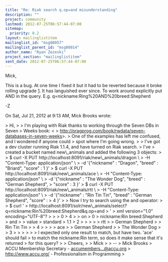 ```yaml
---
title: "Re: Riak search q.op=and misunderstanding"
description: ""
project: community
lastmod: 2012-07-25T06:57:44-07:00
sitemap:
  priority: 0.2
layout: mailinglistitem
mailinglist_id: "msg08057"
mailinglist_parent_id: "msg08014"
author_name: "Ryan Zezeski"
project_section: "mailinglistitem"
sent_date: 2012-07-25T06:57:44-07:00
---
```



Mick,

This is a bug. At one time I fixed it but it had to be reverted because it
broke rolling upgrade [1]. It has languished ever since. To work around
explicitly put AND in the query. E.g.
q=nickname:Ring%20AND%20breed:Shepherd

-Z

[1]:
https://github.com/basho/riak\\_search/commit/67ca6efca7cd0a92c4d7e323aa3fd7a37df27315

On Sat, Jul 21, 2012 at 9:13 AM, Mick Brooks  wrote:

&gt; Hi,
&gt;
&gt; I'm playing with Riak thanks to working through the Seven DBs in Seven
&gt; Weeks book: &lt;
&gt; http://pragprog.com/book/rwdata/seven-databases-in-seven-weeks&gt;.
&gt; One of the examples has left me confused, and I wondered if anyone could
&gt; spot where I'm going wrong.
&gt;
&gt; I've got a dev cluster running Riak 1.1.4, and have turned on Riak search.
&gt; I've
&gt; created a bucket named new\\_animals and added the following 3 objects:
&gt;
&gt; $ curl -X PUT http://localhost:8091/riak/new\\_animals/dragon \\
&gt; -H "Content-Type: application/json" \\
&gt; -d '{"nickname" : "Dragon", "breed" : "Briard", "score" : 1 }'
&gt; $ curl -X PUT http://localhost:8091/riak/new\\_animals/ace \\
&gt; -H "Content-Type: application/json" \\
&gt; -d '{"nickname" : "The Wonder Dog", "breed" : "German Shepherd",
&gt; "score" : 3 }'
&gt; $ curl -X PUT http://localhost:8091/riak/new\\_animals/rtt \\
&gt; -H "Content-Type: application/json" \\
&gt; -d '{"nickname" : "Rin Tin Tin", "breed" : "German Shepherd", "score" :
&gt; 4 }'
&gt;
&gt; Now I try to search using the and operator:
&gt;
&gt; $ curl '
&gt; http://localhost:8091/solr/new\\_animals/select?q=nickname:Rin%20breed:Shepherd&q.op=and
&gt; '
&gt; xml version="1.0" encoding="UTF-8"?
&gt; 
&gt; 
&gt; 0
&gt; 4
&gt; 
&gt; on
&gt; 0
&gt; nickname:Rin breed:Shepherd
&gt; and
&gt; 
&gt; value
&gt; standard
&gt; 1.1
&gt; 2
&gt; 
&gt; 
&gt; 
&gt; 
&gt; rtt
&gt; 
&gt; German Shepherd
&gt; 
&gt; Rin Tin Tin
&gt; 
&gt; 4
&gt; 
&gt; 
&gt; 
&gt; ace
&gt; 
&gt; German Shepherd
&gt; 
&gt; The Wonder Dog
&gt; 
&gt; 3
&gt; 
&gt; 
&gt; 
&gt; 
&gt;
&gt; I expected only one result to match, but have two. 'ace' should fail
&gt; to match the nickname:Rin term, so does it make sense that it's returned
&gt; for this query?
&gt;
&gt; Cheers,
&gt;
&gt; Mick
&gt;
&gt; --
&gt; Mick Brooks
&gt; ACCU Membership Secretary - accumembers...@accu.org
&gt; http://www.accu.org/ - Professionalism in Programming
&gt;

